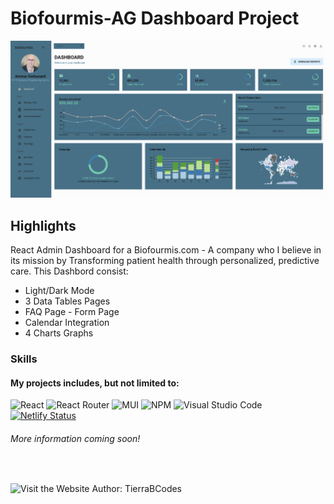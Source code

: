 # Biofourmis-AG Dashboard Project

![Dashboard](./public/bioFourmisImage.png)
<br>

## Highlights

React Admin Dashboard for a Biofourmis.com - A company who I believe in its mission by Transforming patient health through personalized, predictive care.
This Dashbord consist:

- Light/Dark Mode
- 3 Data Tables Pages
- FAQ Page - Form Page
- Calendar Integration
- 4 Charts Graphs

### Skills

#### My projects includes, but not limited to:

![React](https://img.shields.io/badge/react-%2320232a.svg?style=for-the-badge&logo=react&logoColor=%2361DAFB)
![React Router](https://img.shields.io/badge/React_Router-CA4245?style=for-the-badge&logo=react-router&logoColor=white)
![MUI](https://img.shields.io/badge/MUI-%230081CB.svg?style=for-the-badge&logo=mui&logoColor=white)
![NPM](https://img.shields.io/badge/NPM-%23000000.svg?style=for-the-badge&logo=npm&logoColor=white)
![Visual Studio Code](https://img.shields.io/badge/Visual%20Studio%20Code-0078d7.svg?style=for-the-badge&logo=visual-studio-code&logoColor=white)
[![Netlify Status](https://api.netlify.com/api/v1/badges/84d85630-f4ec-4e35-92d8-0fab179844c9/deploy-status)](https://app.netlify.com/sites/biofourmis/deploys)

###### More information coming soon!

<br>

![Visit the Website](https://biofourmis.netlify.app/)
Author: TierraBCodes
